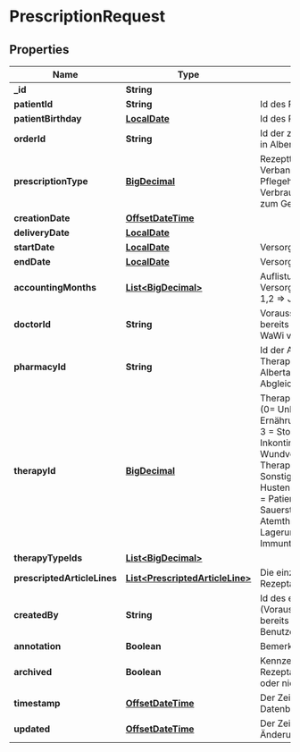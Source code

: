 # PrescriptionRequest

## Properties
Name | Type | Description | Notes
------------ | ------------- | ------------- | -------------
**_id** | **String** |  |  [optional]
**patientId** | **String** | Id des Patienten in Alberta | 
**patientBirthday** | [**LocalDate**](LocalDate.md) | Id des Patienten in Alberta |  [optional]
**orderId** | **String** | Id der zugrundliegenden Bestellung in Alberta |  [optional]
**prescriptionType** | [**BigDecimal**](BigDecimal.md) | Rezepttyp (0 &#x3D; Arzneimittel 1 &#x3D; Verbandstoffe 2 &#x3D; BtM-Rezept 3 &#x3D; Pflegehilfsmittel 4 &#x3D; Hilfsmittel zum Verbrauch bestimmt 5 &#x3D; Hilfsmittel zum Gebrauch bestimmt) |  [optional]
**creationDate** | [**OffsetDateTime**](OffsetDateTime.md) |  |  [optional]
**deliveryDate** | [**LocalDate**](LocalDate.md) |  | 
**startDate** | [**LocalDate**](LocalDate.md) | Versorgungsbeginn |  [optional]
**endDate** | [**LocalDate**](LocalDate.md) | Versorgungsende |  [optional]
**accountingMonths** | [**List&lt;BigDecimal&gt;**](BigDecimal.md) | Auflistung der Versorgungs-/Abrechnungsmonate 1,2 &#x3D;&gt; Januar, Februar |  [optional]
**doctorId** | **String** | Voraussetzung, Alberta-Id ist bereits durch initialen Abgleich in WaWi vorhanden | 
**pharmacyId** | **String** | Id der Apotheke bei PE/IV-Therapien (Voraussetzung, Alberta-Id ist bereits durch initialen Abgleich in WaWi vorhanden) |  [optional]
**therapyId** | [**BigDecimal**](BigDecimal.md) | Therapie, für die der Vertrag gilt (0&#x3D; Unbekannt, 1 &#x3D; Parenterale Ernährung, 2 &#x3D; Enterale Ernährung, 3 &#x3D; Stoma, 4 &#x3D; Tracheostoma, 5 &#x3D; Inkontinenz ableitend, 6 &#x3D; Wundversorgung, 7 &#x3D; IV-Therapien, 8 &#x3D; Beatmung, 9 &#x3D; Sonstiges, 10 &#x3D; OSA, 11 &#x3D; Hustenhilfen, 12 &#x3D; Absaugung, 13 &#x3D; Patientenüberwachung, 14 &#x3D; Sauerstoff, 15 &#x3D; Inhalations- und Atemtherapie, 16 &#x3D; Lagerungshilfsmittel, 17 &#x3D; Immuntherapie, 18 &#x3D; Rehydration) | 
**therapyTypeIds** | [**List&lt;BigDecimal&gt;**](BigDecimal.md) |  |  [optional]
**prescriptedArticleLines** | [**List&lt;PrescriptedArticleLine&gt;**](PrescriptedArticleLine.md) | Die einzelnen Zeilen der Rezeptanforderung mit Artikeln |  [optional]
**createdBy** | **String** | Id des erstellenden Benutzers (Voraussetzung, Alberta-Id ist bereits durch initialen Abgleich der Benutzer in WaWi vorhanden) |  [optional]
**annotation** | **Boolean** | Bemerkung |  [optional]
**archived** | **Boolean** | Kennzeichen ob Rezeptanforderung archiviert ist oder nicht |  [optional]
**timestamp** | [**OffsetDateTime**](OffsetDateTime.md) | Der Zeitstempel der letzten Datenbankänderung |  [optional]
**updated** | [**OffsetDateTime**](OffsetDateTime.md) | Der Zeitstempel der letzten Änderung |  [optional]
